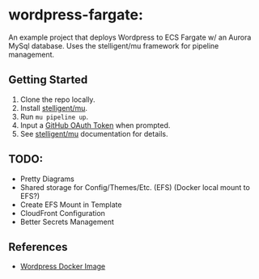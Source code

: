 # wordpress-fargate:
An example project that deploys Wordpress to ECS Fargate w/ an Aurora MySql database. Uses the stelligent/mu framework for pipeline management.

## Getting Started

1. Clone the repo locally.
2. Install [stelligent/mu](https://github.com/stelligent/mu).
3. Run `mu pipeline up`.
4. Input a [GitHub OAuth Token](https://github.com/settings/tokens) when prompted.
5. See [stelligent/mu](https://github.com/stelligent/mu) documentation for details.

## TODO:

* Pretty Diagrams
* Shared storage for Config/Themes/Etc. (EFS) (Docker local mount to EFS?)
* Create EFS Mount in Template
* CloudFront Configuration
* Better Secrets Management

## References

* [Wordpress Docker Image](https://hub.docker.com/_/wordpress/)
